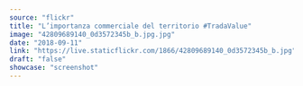 ```yaml
---
source: "flickr"
title: "L’importanza commerciale del territorio #TradaValue"
image: "42809689140_0d3572345b_b.jpg.jpg"
date: "2018-09-11"
link: "https://live.staticflickr.com/1866/42809689140_0d3572345b_b.jpg"
draft: "false"
showcase: "screenshot"
---
```

